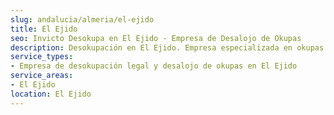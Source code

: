 ```yaml
---
slug: andalucia/almeria/el-ejido
title: El Ejido
seo: Invicto Desokupa en El Ejido - Empresa de Desalojo de Okupas
description: Desokupación en El Ejido. Empresa especializada en okupas. Mediación legal y desalojo express. Presupuesto gratuito.
service_types:
- Empresa de desokupación legal y desalojo de okupas en El Ejido
service_areas:
- El Ejido
location: El Ejido
---
```

